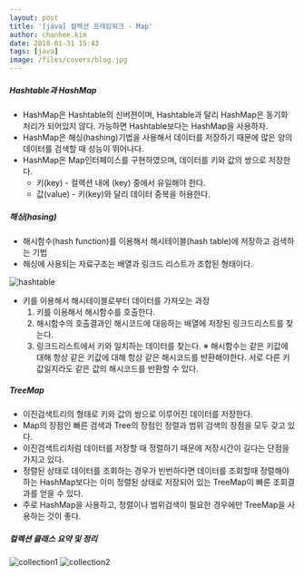 ```yaml
---
layout: post
title: '[java] 컬렉션 프레임워크 - Map'
author: chanhee.kim
date: 2018-01-31 15:43
tags: [java]
image: /files/covers/blog.jpg
---
```


##### Hashtable과 HashMap
- HashMap은 Hashtable의 신버젼이며, Hashtable과 달리 HashMap은 동기화 처리가 되어있지 않다. 가능하면 Hashtable보다는 HashMap을 사용하자.
- HashMap은 해싱(hashing)기법을 사용해서 데이터를 저장하기 때문에 많은 양의 데이터를 검색할 때 성능이 뛰어나다.
- HashMap은 Map인터페이스를 구현하였으며, 데이터를 키와 값의 쌍으로 저장한다.
  - 키(key) - 컬렉션 내에 (key) 중에서 유일해야 한다.
  - 값(value) - 키(key)와 달리 데이터 중복을 허용한다.

##### 해싱(hasing)
- 해시함수(hash function)를 이용해서 해시테이블(hash table)에 저장하고 검색하는 기법
- 해싱에 사용되는 자료구조는 배열과 링크드 리스트가 조합된 형태이다.

<img src="{{ site.baseurl }}/assets/images/hashtable.jpeg" alt="hashtable">

- 키를 이용해서 해시테이블로부터 데이터를 가져오는 과정
  1. 키를 이용해서 해시함수를 호출한다.
  2. 해시함수의 호출결과인 해시코드에 대응하는 배열에 저장된 링크드리스트를 찾는다.
  3.  링크드리스트에서 키와 일치하는 데이터를 찾는다.
  ※ 해시함수는 같은 키값에 대해 항상 같은 키값에 대해 항상 같은 해시코드를 반환해야한다. 서로 다른 키값일지라도 같은 값의 해시코드를 반환할 수 있다.

##### TreeMap
- 이진검색트리의 형태로 키와 값의 쌍으로 이루어진 데이터를 저장한다.
- Map의 장점인 빠른 검색과 Tree의 장점인 정렬과 범위 검색의 장점을 모두 갖고 있다.
- 이진검색트리처럼 데이터를 저장할 때 정렬하기 때문에 저장시간이 길다는 단점을 가지고 있다.
- 정렬된 상태로 데이터를 조회하는 경우가 빈번하다면 데이터를 조회할때 정렬해야하는 HashMap보다는 이미 정렬된 상태로 저장되어 있는 TreeMap이 빠른 조회결과를 얻을 수 있다.
- 주로 HashMap을 사용하고, 정렬이나 범위검색이 필요한 경우에만 TreeMap을 사용하는 것이 좋다.


##### 컬렉션 클래스 요약 및 정리

<img src="{{ site.baseurl }}/assets/images/collectionF.png" alt="collection1">
<img src="{{ site.baseurl }}/assets/images/collectionF2.PNG" alt="collection2">
